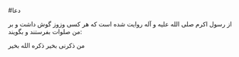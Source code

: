 #دعا

از رسول اکرم صلی الله علیه و آله روایت شده است که هر کسی وزوز گوش داشت و بر من صلوات بفرستند و بگویند:

من ذکرنی بخیر ذکره الله بخیر

